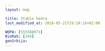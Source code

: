 ```yaml
---
layout: map

title: Stablo kedra
last_modified_at: 2018-05-21T19:19:16+02:00

WDPA: [555588971]
BioRaS: [244]
geoSrbija:
---
```

